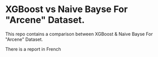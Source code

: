 # XGBoost vs Naive Bayse For "Arcene" Dataset.

This repo contains a comparison between XGBoost & Naive Bayse For "Arcene" Dataset.

There is a report in French
